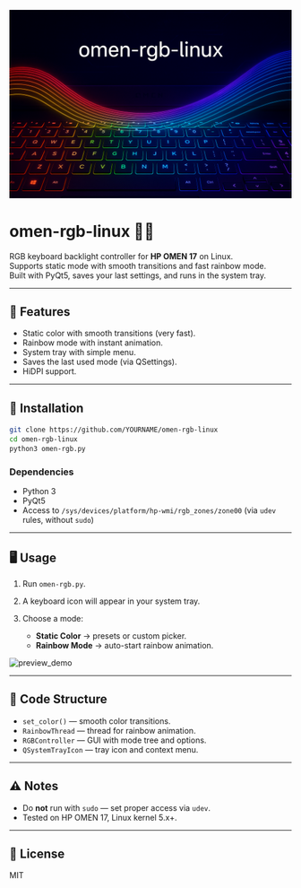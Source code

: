 ![RGB banner](assets/banner.png)

# omen-rgb-linux 🎹✨

RGB keyboard backlight controller for **HP OMEN 17** on Linux.  
Supports static mode with smooth transitions and fast rainbow mode.  
Built with PyQt5, saves your last settings, and runs in the system tray.

---

## 🚀 Features
- Static color with smooth transitions (very fast).
- Rainbow mode with instant animation.
- System tray with simple menu.
- Saves the last used mode (via QSettings).
- HiDPI support.

---

## 🔧 Installation

```bash
git clone https://github.com/YOURNAME/omen-rgb-linux
cd omen-rgb-linux
python3 omen-rgb.py
````

### Dependencies

* Python 3
* PyQt5
* Access to `/sys/devices/platform/hp-wmi/rgb_zones/zone00` (via `udev` rules, without `sudo`)

---

## 🖥️ Usage

1. Run `omen-rgb.py`.
2. A keyboard icon will appear in your system tray.
3. Choose a mode:

   * **Static Color** → presets or custom picker.
   * **Rainbow Mode** → auto-start rainbow animation.

![preview_demo](assets/rgb_demo.png)

---

## 📂 Code Structure

* `set_color()` — smooth color transitions.
* `RainbowThread` — thread for rainbow animation.
* `RGBController` — GUI with mode tree and options.
* `QSystemTrayIcon` — tray icon and context menu.

---

## ⚠️ Notes

* Do **not** run with `sudo` — set proper access via `udev`.
* Tested on HP OMEN 17, Linux kernel 5.x+.

---

## 📜 License

MIT
